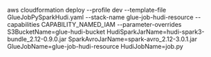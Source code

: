 aws cloudformation deploy --profile dev --template-file GlueJobPySparkHudi.yaml --stack-name glue-job-hudi-resource --capabilities CAPABILITY_NAMED_IAM --parameter-overrides S3BucketName=glue-hudi-bucket HudiSparkJarName=hudi-spark3-bundle_2.12-0.9.0.jar SparkAvroJarName=spark-avro_2.12-3.0.1.jar GlueJobName=glue-job-hudi-resource HudiJobName=job.py

